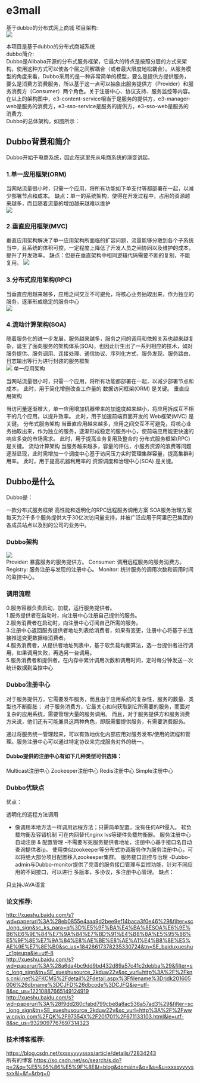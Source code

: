 # e3mall
基于dubbo的分布式网上商城
项目架构:  
![](http://ompeujaa0.bkt.clouddn.com/dubbo/WX20180522-215356@2x.png)

本项目是基于dubbo的分布式商城系统  
dubbo简介:  
Dubbo是Alibaba开源的分布式服务框架，它最大的特点是按照分层的方式来架构，使用这种方式可以使各个层之间解耦合（或者最大限度地松耦合）。从服务模型的角度来看，Dubbo采用的是一种非常简单的模型，要么是提供方提供服务，要么是消费方消费服务，所以基于这一点可以抽象出服务提供方（Provider）和服务消费方（Consumer）两个角色。关于注册中心、协议支持、服务监控等内容。  
在以上的架构图中，e3-content-service相当于是服务的提供方，e3-manager-web是服务的消费方，e3-sso-service是服务的提供方，e3-sso-web是服务的消费方.  
Dubbo的总体架构，如图所示：   
## Dubbo背景和简介  
Dubbo开始于电商系统，因此在这里先从电商系统的演变讲起。

### 1.单一应用框架(ORM) 
当网站流量很小时，只需一个应用，将所有功能如下单支付等都部署在一起，以减少部署节点和成本。 
缺点：单一的系统架构，使得在开发过程中，占用的资源越来越多，而且随着流量的增加越来越难以维护  
![](https://img-blog.csdn.net/20170417183808108?watermark/2/text/aHR0cDovL2Jsb2cuY3Nkbi5uZXQvbm9hbWFuX3dncw==/font/5a6L5L2T/fontsize/400/fill/I0JBQkFCMA==/dissolve/70/gravity/SouthEast)  
### 2.垂直应用框架(MVC) 
垂直应用架构解决了单一应用架构所面临的扩容问题，流量能够分散到各个子系统当中，且系统的体积可控，一定程度上降低了开发人员之间协同以及维护的成本，提升了开发效率。 
缺点：但是在垂直架构中相同逻辑代码需要不断的复制，不能复用。
![](https://img-blog.csdn.net/20170417183837616?watermark/2/text/aHR0cDovL2Jsb2cuY3Nkbi5uZXQvbm9hbWFuX3dncw==/font/5a6L5L2T/fontsize/400/fill/I0JBQkFCMA==/dissolve/70/gravity/SouthEast)  
### 3.分布式应用架构(RPC) 
当垂直应用越来越多，应用之间交互不可避免，将核心业务抽取出来，作为独立的服务，逐渐形成稳定的服务中心  
![](https://img-blog.csdn.net/20170417184005890?watermark/2/text/aHR0cDovL2Jsb2cuY3Nkbi5uZXQvbm9hbWFuX3dncw==/font/5a6L5L2T/fontsize/400/fill/I0JBQkFCMA==/dissolve/70/gravity/SouthEast)  
### 4.流动计算架构(SOA) 
随着服务化的进一步发展，服务越来越多，服务之间的调用和依赖关系也越来越复杂，诞生了面向服务的架构体系(SOA)，也因此衍生出了一系列相应的技术，如对服务提供、服务调用、连接处理、通信协议、序列化方式、服务发现、服务路由、日志输出等行为进行封装的服务框架  
![](https://img-blog.csdn.net/20170417184119640?watermark/2/text/aHR0cDovL2Jsb2cuY3Nkbi5uZXQvbm9hbWFuX3dncw==/font/5a6L5L2T/fontsize/400/fill/I0JBQkFCMA==/dissolve/70/gravity/SouthEast) 
 单一应用架构

当网站流量很小时，只需一个应用，将所有功能都部署在一起，以减少部署节点和成本。
此时，用于简化增删改查工作量的 数据访问框架(ORM) 是关键。
垂直应用架构

当访问量逐渐增大，单一应用增加机器带来的加速度越来越小，将应用拆成互不相干的几个应用，以提升效率。
此时，用于加速前端页面开发的 Web框架(MVC) 是关键。
分布式服务架构 
当垂直应用越来越多，应用之间交互不可避免，将核心业务抽取出来，作为独立的服务，逐渐形成稳定的服务中心，使前端应用能更快速的响应多变的市场需求。
此时，用于提高业务复用及整合的 分布式服务框架(RPC) 是关键。
流动计算架构 
当服务越来越多，容量的评估，小服务资源的浪费等问题逐渐显现，此时需增加一个调度中心基于访问压力实时管理集群容量，提高集群利用率。
此时，用于提高机器利用率的 资源调度和治理中心(SOA) 是关键。  
## Dubbo是什么
Dubbo是：

一款分布式服务框架
高性能和透明化的RPC远程服务调用方案
SOA服务治理方案
每天为2千多个服务提供大于30亿次访问量支持，并被广泛应用于阿里巴巴集团的各成员站点以及别的公司的业务中。  
### Dubbo架构  
![](https://img-blog.csdn.net/20170417185019149?watermark/2/text/aHR0cDovL2Jsb2cuY3Nkbi5uZXQvbm9hbWFuX3dncw==/font/5a6L5L2T/fontsize/400/fill/I0JBQkFCMA==/dissolve/70/gravity/SouthEast)  
Provider: 暴露服务的服务提供方。 
Consumer: 调用远程服务的服务消费方。 
Registry: 服务注册与发现的注册中心。 
Monitor: 统计服务的调用次数和调用时间的监控中心。

### 调用流程 
0.服务容器负责启动，加载，运行服务提供者。   
1.服务提供者在启动时，向注册中心注册自己提供的服务。   
2.服务消费者在启动时，向注册中心订阅自己所需的服务。   
3.注册中心返回服务提供者地址列表给消费者，如果有变更，注册中心将基于长连接推送变更数据给消费者。   
4.服务消费者，从提供者地址列表中，基于软负载均衡算法，选一台提供者进行调用，如果调用失败，再选另一台调用。   
5.服务消费者和提供者，在内存中累计调用次数和调用时间，定时每分钟发送一次统计数据到监控中心  

### Dubbo注册中心
对于服务提供方，它需要发布服务，而且由于应用系统的复杂性，服务的数量、类型也不断膨胀； 
对于服务消费方，它最关心如何获取到它所需要的服务，而面对复杂的应用系统，需要管理大量的服务调用。 
而且，对于服务提供方和服务消费方来说，他们还有可能兼具这两种角色，即既需要提供服务，有需要消费服务。

通过将服务统一管理起来，可以有效地优化内部应用对服务发布/使用的流程和管理。服务注册中心可以通过特定协议来完成服务对外的统一。  
#### Dubbo提供的注册中心有如下几种类型可供选择：

Multicast注册中心
Zookeeper注册中心
Redis注册中心
Simple注册中心  
### Dubbo优缺点  
优点：

透明化的远程方法调用 
- 像调用本地方法一样调用远程方法；只需简单配置，没有任何API侵入。
软负载均衡及容错机制 
可在内网替代nginx lvs等硬件负载均衡器。
服务注册中心自动注册 & 配置管理 
-不需要写死服务提供者地址，注册中心基于接口名自动查询提供者ip。 
使用类似zookeeper等分布式协调服务作为服务注册中心，可以将绝大部分项目配置移入zookeeper集群。
服务接口监控与治理 
-Dubbo-admin与Dubbo-monitor提供了完善的服务接口管理与监控功能，针对不同应用的不同接口，可以进行 多版本，多协议，多注册中心管理。
缺点：

只支持JAVA语言  

### 论文推荐:  
http://xueshu.baidu.com/s?wd=paperuri%3A%28eb0855e4aaa9d2bee9ef14baca3f0e46%29&filter=sc_long_sign&sc_ks_para=q%3D%E5%9F%BA%E4%BA%8ESOA%E6%9E%B6%E6%9E%84%E7%9A%84%E7%BD%91%E4%B8%8A%E5%95%86%E5%9F%8E%E7%9A%84%E8%AE%BE%E8%AE%A1%E4%B8%8E%E5%AE%9E%E7%8E%B0&sc_us=18426617378235330724&tn=SE_baiduxueshu_c1gjeupa&ie=utf-8  
http://xueshu.baidu.com/s?wd=paperuri%3A%28a6da4bc9dd9bd432d89a57c41c2debba%29&filter=sc_long_sign&tn=SE_xueshusource_2kduw22v&sc_vurl=http%3A%2F%2Fkns.cnki.net%2FKCMS%2Fdetail%2Fdetail.aspx%3Ffilename%3Drjdk201605006%26dbname%3DCJFD%26dbcode%3DCJFQ&ie=utf-8&sc_us=12210887665149124919  
http://xueshu.baidu.com/s?wd=paperuri%3A%28f9dd280cfabd799cbe8a8ac536a57ad3%29&filter=sc_long_sign&tn=SE_xueshusource_2kduw22v&sc_vurl=http%3A%2F%2Fwww.cqvip.com%2FQK%2F97354X%2F201701%2F671133103.html&ie=utf-8&sc_us=9329097767697314323  
### 技术博客推荐:   
https://blog.csdn.net/xxssyyyyssxx/article/details/72834243  
所有的博客:https://so.csdn.net/so/search/s.do?p=2&q=%E5%95%86%E5%9F%8E&t=blog&domain=&o=&s=&u=xxssyyyyssxx&l=&f=&rbg=0  
